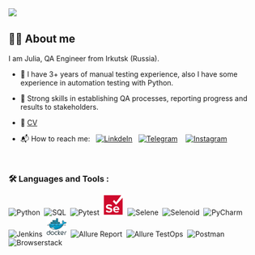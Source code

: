 <img src="https://media.giphy.com/media/h73hZt6EyS4kpMTRRj/giphy.gif" width="70"> 

## :woman_technologist: About me
I am Julia, QA Engineer from Irkutsk (Russia).
- :rocket: I have 3+ years of manual testing experience, also I have some experience in automation testing with Python.

- :seedling: Strong skills in establishing QA processes, reporting progress and results to stakeholders.

- :bookmark_tabs: [CV](https://github.com/Yunaika/yunaika/blob/main/media/CV_Ivanova_Julia_QA.pdf)

- :mailbox_with_mail:	How to reach me:&nbsp;&nbsp;&nbsp;<a href="https://www.linkedin.com/in/julia-murova"><img alt="LinkdeIn" width="22px" src="https://cdn.jsdelivr.net/npm/simple-icons@v3/icons/linkedin.svg" /></a>&nbsp;&nbsp;&nbsp;<a href="https://t.me/JuliaMur"><img alt="Telegram" width="22px" src="https://cdn.jsdelivr.net/npm/simple-icons@v3/icons/telegram.svg" /></a>&nbsp;&nbsp;&nbsp;&nbsp;<a href="https://www.instagram.com/julia_murova/"><img alt="Instagram" width="22px" src="https://cdn.jsdelivr.net/npm/simple-icons@v3/icons/instagram.svg" /></a>
<br>

### :hammer_and_wrench: Languages and Tools :
<div>
  <img src="https://cdn3.iconfinder.com/data/icons/logos-and-brands-adobe/512/267_Python-512.png" title="Python" alt="Python" width="40" height="40"/>&nbsp;
  <img src="https://w7.pngwing.com/pngs/286/519/png-transparent-microsoft-azure-sql-database-microsoft-sql-server-azure-sql-data-warehouse-logo-text-logo-microsoft-azure-thumbnail.png" title="SQL" alt="SQL" width="40" height="40"/>&nbsp;   
  <img src="https://fs-thb01.getcourse.ru/fileservice/file/thumbnail/h/a94ae949aa70d85c7a9b1830560610c8.png/s/200x200/a/159627" title="Pytest" alt="Pytest" width="45" height="45"/>&nbsp; 
  <img src="https://github.com/devicons/devicon/blob/master/icons/selenium/selenium-original.svg" title="Selenium" alt="Selenium" width="40" height="40"/>&nbsp;  
  <img src="https://fs-thb01.getcourse.ru/fileservice/file/thumbnail/h/93d7ee61767739d1825a645697af2c38.png/s/200x200/a/159627" title="Selene" alt="Selene" width="50" height="50"/>&nbsp;
  <img src="https://starchenkov.pro/qa-guru/img/skills/Selenoid.svg" title="Selenoid" alt="Selenoid" width="40" height="40"/>&nbsp;  
  <img src="https://fs-thb01.getcourse.ru/fileservice/file/thumbnail/h/ae168e592528de66e223075bc5013caa.png/s/200x200/a/159627" title="PyCharm" alt="PyCharm" width="40" height="40"/>&nbsp;    
  <img src="https://starchenkov.pro/qa-guru/img/skills/Jenkins.svg" title="Jenkins" alt="Jenkins" width="40" height="40"/>&nbsp;
  <img src="https://github.com/devicons/devicon/blob/master/icons/docker/docker-original-wordmark.svg" title="Docker" alt="Docker " width="40" height="40"/>&nbsp;
  <img src="https://starchenkov.pro/qa-guru/img/skills/Allure_Report.svg" title="Allure Report" alt="Allure Report" width="40" height="40"/>&nbsp;
  <img src="https://starchenkov.pro/qa-guru/img/skills/Allure_EE.svg" title="Allure TestOps" alt="Allure TestOps" width="40" height="40"/>&nbsp;
  <img src="https://cdn4.iconfinder.com/data/icons/logos-brands-5/24/postman-256.png" title="Postman" alt="Postman" width="35" height="35"/>&nbsp;  
   <img src="https://fs.getcourse.ru/fileservice/file/download/a/159627/sc/299/h/318c85205ecd71efb889108bdbae5e7f.svg" title="Browserstack" alt="Browserstack" width="40" height="40"/>&nbsp;
</div>
